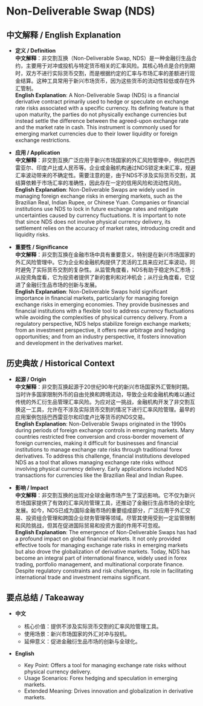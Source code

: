# Non-Deliverable Swap (NDS)

## 中文解释 / English Explanation

* **定义 / Definition**  
  **中文解释**：非交割互换（Non-Deliverable Swap, NDS）是一种金融衍生品合约，主要用于对冲或投机与特定货币相关的汇率风险。其核心特点是合约到期时，双方不进行实际货币交割，而是根据约定的汇率与市场汇率的差额进行现金结算。这种工具常用于新兴市场货币，因为这些货币的流动性较低或存在外汇管制。  
  **English Explanation**: A Non-Deliverable Swap (NDS) is a financial derivative contract primarily used to hedge or speculate on exchange rate risks associated with a specific currency. Its defining feature is that upon maturity, the parties do not physically exchange currencies but instead settle the difference between the agreed-upon exchange rate and the market rate in cash. This instrument is commonly used for emerging market currencies due to their lower liquidity or foreign exchange restrictions.

* **应用 / Application**  
  **中文解释**：非交割互换广泛应用于新兴市场国家的外汇风险管理中，例如巴西雷亚尔、印度卢比或人民币等。企业或金融机构通过NDS锁定未来汇率，规避汇率波动带来的不确定性。需要注意的是，由于NDS不涉及实际货币交割，其结算依赖于市场汇率的准确性，因此存在一定的信用风险和流动性风险。  
  **English Explanation**: Non-Deliverable Swaps are widely used in managing foreign exchange risks in emerging markets, such as the Brazilian Real, Indian Rupee, or Chinese Yuan. Companies or financial institutions use NDS to lock in future exchange rates and mitigate uncertainties caused by currency fluctuations. It is important to note that since NDS does not involve physical currency delivery, its settlement relies on the accuracy of market rates, introducing credit and liquidity risks.

* **重要性 / Significance**  
  **中文解释**：非交割互换在金融市场中具有重要意义，特别是在新兴市场国家的外汇风险管理中。它为企业和金融机构提供了灵活的工具来应对汇率波动，同时避免了实际货币交割的复杂性。从监管角度看，NDS有助于稳定外汇市场；从投资角度看，它为投资者提供了新的套利和对冲机会；从行业角度看，它促进了金融衍生品市场的创新与发展。  
  **English Explanation**: Non-Deliverable Swaps hold significant importance in financial markets, particularly for managing foreign exchange risks in emerging economies. They provide businesses and financial institutions with a flexible tool to address currency fluctuations while avoiding the complexities of physical currency delivery. From a regulatory perspective, NDS helps stabilize foreign exchange markets; from an investment perspective, it offers new arbitrage and hedging opportunities; and from an industry perspective, it fosters innovation and development in the derivatives market.

## 历史典故 / Historical Context

* **起源 / Origin**  
  **中文解释**：非交割互换起源于20世纪90年代的新兴市场国家外汇管制时期。当时许多国家限制外币的自由兑换和跨境流动，导致企业和金融机构难以通过传统的外汇衍生品管理汇率风险。为应对这一挑战，金融机构开发了非交割互换这一工具，允许在不涉及实际货币交割的情况下进行汇率风险管理。最早的应用案例包括巴西雷亚尔和印度卢比等货币的NDS交易。  
  **English Explanation**: Non-Deliverable Swaps originated in the 1990s during periods of foreign exchange controls in emerging markets. Many countries restricted free conversion and cross-border movement of foreign currencies, making it difficult for businesses and financial institutions to manage exchange rate risks through traditional forex derivatives. To address this challenge, financial institutions developed NDS as a tool that allows managing exchange rate risks without involving physical currency delivery. Early applications included NDS transactions for currencies like the Brazilian Real and Indian Rupee.

* **影响 / Impact**  
  **中文解释**：非交割互换的出现对全球金融市场产生了深远影响。它不仅为新兴市场国家提供了有效的汇率风险管理工具，还推动了金融衍生品市场的全球化发展。如今，NDS已成为国际金融市场的重要组成部分，广泛应用于外汇交易、投资组合管理和跨国企业财务管理等领域。尽管其使用受到一定监管限制和风险挑战，但其在促进国际贸易和投资方面的作用不可忽视。  
  **English Explanation**: The emergence of Non-Deliverable Swaps has had a profound impact on global financial markets. It not only provided effective tools for managing exchange rate risks in emerging markets but also drove the globalization of derivative markets. Today, NDS has become an integral part of international finance, widely used in forex trading, portfolio management, and multinational corporate finance. Despite regulatory constraints and risk challenges, its role in facilitating international trade and investment remains significant.

## 要点总结 / Takeaway

* **中文**  
  - 核心价值：提供不涉及实际货币交割的汇率风险管理工具。
  - 使用场景：新兴市场国家的外汇对冲与投机。
  - 延伸意义：促进金融衍生品市场的创新与全球化。

* **English**  
  - Key Point: Offers a tool for managing exchange rate risks without physical currency delivery.
  - Usage Scenarios: Forex hedging and speculation in emerging markets.
  - Extended Meaning: Drives innovation and globalization in derivative markets.